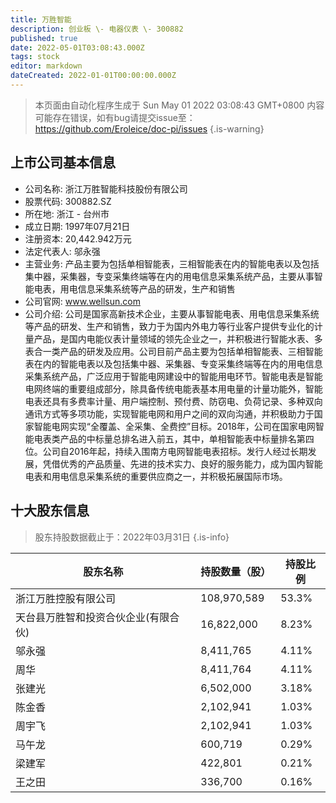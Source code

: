 ```yaml
---
title: 万胜智能
description: 创业板 \- 电器仪表 \- 300882
published: true
date: 2022-05-01T03:08:43.000Z
tags: stock
editor: markdown
dateCreated: 2022-01-01T00:00:00.000Z
---
```


> 本页面由自动化程序生成于 Sun May 01 2022 03:08:43 GMT+0800
> 内容可能存在错误，如有bug请提交issue至：https://github.com/Eroleice/doc-pi/issues
{.is-warning}

## 上市公司基本信息
- 公司名称: 浙江万胜智能科技股份有限公司
- 股票代码: 300882.SZ
- 所在地: 浙江 - 台州市
- 成立日期: 1997年07月21日
- 注册资本: 20,442.942万元
- 法定代表人: 邬永强
- 主营业务: 产品主要为包括单相智能表，三相智能表在内的智能电表以及包括集中器，采集器，专变采集终端等在内的用电信息采集系统产品，主要从事智能电表，用电信息采集系统等产品的研发，生产和销售
- 公司官网: www.wellsun.com
- 公司介绍: 公司是国家高新技术企业，主要从事智能电表、用电信息采集系统等产品的研发、生产和销售，致力于为国内外电力等行业客户提供专业化的计量产品，是国内电能仪表计量领域的领先企业之一，并积极进行智能水表、多表合一类产品的研发及应用。公司目前产品主要为包括单相智能表、三相智能表在内的智能电表以及包括集中器、采集器、专变采集终端等在内的用电信息采集系统产品，广泛应用于智能电网建设中的智能用电环节。智能电表是智能电网终端的重要组成部分，除具备传统电能表基本用电量的计量功能外，智能电表还具有多费率计量、用户端控制、预付费、防窃电、负荷记录、多种双向通讯方式等多项功能，实现智能电网和用户之间的双向沟通，并积极助力于国家智能电网实现“全覆盖、全采集、全费控”目标。2018年，公司在国家电网智能电表类产品的中标量总排名进入前五，其中，单相智能表中标量排名第四位。公司自2016年起，持续入围南方电网智能电表招标。发行人经过长期发展，凭借优秀的产品质量、先进的技术实力、良好的服务能力，成为国内智能电表和用电信息采集系统的重要供应商之一，并积极拓展国际市场。


## 十大股东信息
> 股东持股数据截止于：2022年03月31日
{.is-info}

| 股东名称 | 持股数量（股） | 持股比例 |
| --- | --- | --- |
| 浙江万胜控股有限公司 | 108,970,589 | 53.3% |
| 天台县万胜智和投资合伙企业(有限合伙) | 16,822,000 | 8.23% |
| 邬永强 | 8,411,765 | 4.11% |
| 周华 | 8,411,764 | 4.11% |
| 张建光 | 6,502,000 | 3.18% |
| 陈金香 | 2,102,941 | 1.03% |
| 周宇飞 | 2,102,941 | 1.03% |
| 马午龙 | 600,719 | 0.29% |
| 梁建军 | 422,801 | 0.21% |
| 王之田 | 336,700 | 0.16% |




